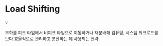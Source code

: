 # Load Shifting

<aside>
💡

부하를 피크 타임에서 비피크 타임으로 이동하거나 재분배해 컴퓨팅, 시스템 워크로드를 보다 효율적으로 관리하고 분산하는 데 사용되는 전략.

</aside>